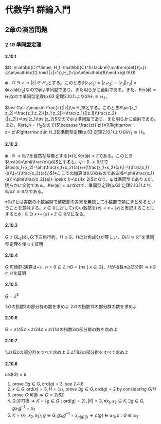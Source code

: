 # 代数学1 群論入門

## 2章の演習問題

### 2.10 準同型定理

#### 2.10.1

$G=\mathbb{C}^\times, H_1=\mathbb{C}^1\stackrel{\mathrm{def}}{=}\{z\in\mathbb{C} \mid |z|=1\},H_2=\{x\in\mathbb{R}\mid x\gt 0\}$

$\phi:G\ni z\mapsto |z|\in H_2$とする。このとき$\phi(z_1 z_2)=|z_1 z_2|=|z_1||z_2|=\phi(z_1)\phi(z_2)$なので$\phi$は準同型であり、また明らかに全射である。また、$\mathrm{Ker}(\phi)=H_1$なので準同型定理(p.63 定理2.10.1)より$G/H_1\cong H_2$。

$\psi:G\ni z\mapsto \frac{z}{|z|}\in H_1$とする。このとき$\psi(z_1 z_2)=\frac{z_1 z_2}{|z_1 z_2|}=\frac{z_1}{|z_1|}\frac{z_2}{|z_2|}=\psi(z_1)\psi(z_2)$なので$\psi$は準同型であり、また明らかに全射である。また、$\mathrm{Ker}(\psi)=H_2$なので($\because \frac{z}{|z|}=1\Rightarrow z=|z|\Rightarrow z\in H_2$)準同型定理(p.63 定理2.10.1)より$G/H_2\cong H_1$。

#### 2.10.2

$\phi:\mathbb{R}\rightarrow\mathbb{R}/\mathbb{Z}$を自然な写像とする(※)と$\mathrm{Ker}(\phi)=\mathbb{Z}$である。このとき$\psi(x)=\phi(\frac{x}{a})$とすると、$\psi:\mathbb{R}\rightarrow\mathbb{R}/\mathbb{Z}$で$\psi(x_1+x_2)=\phi(\frac{x_1+x_2}{a})=\{\frac{x_1+x_2}{a}\}=\{\frac{x_1}{a}\}+\{\frac{x_2}{a}\}$(※ここでの加算は$\mathbb{R}/\mathbb{Z}$のものである)$=\phi(\frac{x_1}{a})+\phi(\frac{x_2}{a})=\psi(x_1)+\psi(x_2)$となり、$\psi$は準同型でありまた、明らかに全射である。$\mathrm{Ker}(\psi)=a\mathbb{Z}$なので、準同型定理(p.63 定理2.10.1)より、$\mathbb{R}/a\mathbb{Z}\cong\mathbb{R}/\mathbb{Z}$である。

※$\mathbb{R}/\mathbb{Z}$とは実数の小数展開で整数部の差異を無視して小数部で類にまとめるということを意味する。$x\in\mathbb{R}$に対して$x$の小数部を$\{x\}=x-\lfloor x\rfloor$と表記することにすると$\phi:\mathbb{R}\ni x\mapsto \{x\}+\mathbb{Z}\in\mathbb{R}/\mathbb{Z}$になる。

#### 2.10.3

$G\le\mathrm{GL}_2(\mathbb{R}),G:$下三角行列、$H\le G$、$H$の対角成分が等しい、$G/H\cong\mathbb{R}^\times$を準同型定理を使って証明

#### 2.10.4

$G:$可換群(演算は$+$)、$n\gt0\in\mathbb{Z},nG=\{nx\mid x\in G\}$、$H$が指数$n$の部分群$\Rightarrow nG\subset H$を証明

#### 2.10.5

$G=\mathbb{Z}^2$

1.$G$の指数$2$の部分群の数を求めよ
2.$G$の指数$13$の部分群の数を求めよ 

#### 2.10.6

$G=\mathbb{Z}/45\mathbb{Z}\times\mathbb{Z}/24\mathbb{Z}\times\mathbb{Z}/14\mathbb{Z}$の指数$2$の部分群の数を求めよ

#### 2.10.7

1.$\mathbb{Z}/12\mathbb{Z}$の部分群をすべて求めよ
2.$\mathbb{Z}/18\mathbb{Z}$の部分群をすべて求めよ

#### 2.10.8

$\mathrm{ord}(G)=6$

1. prove $\exists g \in G, \mathrm{ord}(g)=3$, see 2.4.8
2. $x\in G, \mathrm{ord}(x)=3, H=\langle x\rangle$, prove $\exists g \in G, \mathrm{ord}(g)=2$ by considering $G/H$
3. prove $G:$可換$\Rightarrow G\cong\mathbb{Z}/6\mathbb{Z}$
4. $G:$非可換$\Rightarrow K=\{g \in G\mid\mathrm{ord}(g)=2\},|K|=3,\forall x_1,x_2\in K, \exists g\in G, g x_1 g^{-1}=x_2$
5. $K=\{x_1,x_2,x_3\},g\in G,gx_ig^{-1}=x_{\rho(g)(i)}\Rightarrow\rho(g)\in\mathfrak{S}_3,\rho:G\cong\mathfrak{S}_3$
